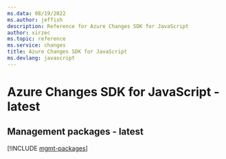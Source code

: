 ```yaml
---
ms.data: 08/19/2022
ms.author: jeffish
description: Reference for Azure Changes SDK for JavaScript
author: xirzec
ms.topic: reference
ms.service: changes
title: Azure Changes SDK for JavaScript
ms.devlang: javascript
---
```

# Azure Changes SDK for JavaScript - latest

## Management packages - latest
[!INCLUDE [mgmt-packages](changes-mgmt-index.md)]